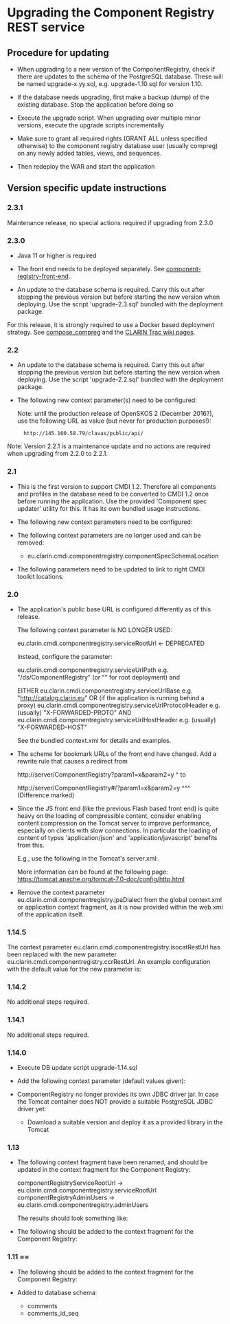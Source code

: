 # Upgrading the Component Registry REST service

## Procedure for updating

- When upgrading to a new version of the ComponentRegistry, check if there are
  updates to the schema of the PostgreSQL database. These will be named 
  upgrade-x.yy.sql, e.g. upgrade-1.10.sql for version 1.10.

- If the database needs upgrading, first make a backup (dump) of the existing
  database. Stop the application before doing so

- Execute the upgrade script. When upgrading over multiple minor versions, 
  execute the upgrade scripts incrementally

- Make sure to grant all required rights (GRANT ALL unless specified
  otherwise) to the component registry database user (usually compreg) on
  any newly added tables, views, and sequences.

- Then redeploy the WAR and start the application

## Version specific update instructions

### 2.3.1
Maintenance release, no special actions required if upgrading from 2.3.0

### 2.3.0
- Java 11 or higher is required

- The front end needs to be deployed separately. See 
[component-registry-front-end](https://github.com/clarin-eric/component-registry-front-end).

- An update to the database schema is required. Carry this out after stopping
the previous version but before starting the new version when deploying. Use
the script 'upgrade-2.3.sql' bundled with the deployment package.

For this release, it is strongly required to use a Docker based deployment strategy.
See [compose_compreg](https://gitlab.com/CLARIN-ERIC/compose_compreg) and the
[CLARIN Trac wiki pages](https://trac.clarin.eu/wiki/ComponentRegistryAndEditor).

### 2.2
- An update to the database schema is required. Carry this out after stopping
the previous version but before starting the new version when deploying. Use
the script 'upgrade-2.2.sql' bundled with the deployment package.

- The following new context parameter(s) need to be configured:

    <Parameter 
        name="eu.clarin.cmdi.componentregistry.clavasRestUrl" 
        value="https://openskos.meertens.knaw.nl/clavas/api/"/>
        
    Note: until the production release of OpenSKOS 2 (December 2016?), use the following 
    URL as value (but never for production purposes!):

    	http://145.100.58.79/clavas/public/api/
    	
Note: Version 2.2.1 is a maintenance update and no actions are required when upgrading
from 2.2.0 to 2.2.1.

### 2.1

- This is the first version to support CMDI 1.2. Therefore all components and
  profiles in the database need to be converted to CMDI 1.2 once before running
  the application. Use the provided 'Component spec updater' utility for this.
  It has its own bundled usage instructions.

- The following new context parameters need to be configured:

    <Parameter 
      name="eu.clarin.cmdi.componentregistry.toolkitLocation" 
      value="https://infra.clarin.eu/CMDI/1.x"/>

    <Parameter 
      name="eu.clarin.cmdi.componentregistry.component2SchemaXslUrl.cmdi_1_1"
      value="https://infra.clarin.eu/CMDI/1.1/xslt/comp2schema-v2/comp2schema.xsl"/>


- The following context parameters are no longer used and can be removed:

    * eu.clarin.cmdi.componentregistry.componentSpecSchemaLocation

 - The following parameters need to be updated to link to right CMDI toolkit 
   locations:

    <Parameter 
        name="eu.clarin.cmdi.componentregistry.generalComponentSchemaUrl" 
        value="https://infra.clarin.eu/CMDI/1.x/xsd/cmd-component.xsd"/>

    <Parameter 
        name="eu.clarin.cmdi.componentregistry.component2SchemaXslUrl"
        value="https://infra.clarin.eu/CMDI/1.x/xslt/comp2schema.xsl"/>

    <Parameter 
        name="eu.clarin.cmdi.componentregistry.component2SchemaXslUrl.cmdi_1_1" 
        value="https://infra.clarin.eu/CMDI/1.1/xslt/comp2schema-v2/comp2schema.xsl"/>

### 2.0

- The application's public base URL is configured differently as of this 
  release. 

  The following context parameter is NO LONGER USED:

    eu.clarin.cmdi.componentregistry.serviceRootUrl <- DEPRECATED

  Instead, configure the parameter:

    eu.clarin.cmdi.componentregistry.serviceUrlPath
        e.g. "/ds/ComponentRegistry" (or "" for root deployment)
  and

    EITHER
        eu.clarin.cmdi.componentregistry.serviceUrlBase
            e.g. "http://catalog.clarin.eu"
    OR (if the application is running behind a proxy)
            eu.clarin.cmdi.componentregistry.serviceUrlProtocolHeader
                    e.g. (usually) "X-FORWARDED-PROTO"
                AND
            eu.clarin.cmdi.componentregistry.serviceUrlHostHeader
                    e.g. (usually) "X-FORWARDED-HOST"

  See the bundled context.xml for details and examples.

- The scheme for bookmark URLs of the front end have changed. Add a rewrite rule
  that causes a redirect from
  
    http://server/ComponentRegistry?param1=x&param2=y
                                   ^
  to
  
    http://server/ComponentRegistry#/?param1=x&param2=y
                                   ^^^
  (Difference marked)

- Since the JS front end (like the previous Flash based front end) is quite heavy
  on the loading of compressible content, consider enabling content compression
  on the Tomcat server to improve performance, especially on clients with slow
  connections. In particular the loading of content of types 'application/json'
  and 'application/javascript' benefits from this. 
  
  E.g., use the following in the Tomcat's server.xml:

    <Connector port="8080" protocol="HTTP/1.1"
               connectionTimeout="20000"
               redirectPort="8443"
               compression="on" 
               compressableMimeType="text/html,text/xml,text/plain,text/javascript,text/css,application/json,application/javascript"
               />

  More information can be found at the following page:
  	<https://tomcat.apache.org/tomcat-7.0-doc/config/http.html>

- Remove the context parameter eu.clarin.cmdi.componentregistry.jpaDialect from the global
  context.xml or application context fragment, as it is now provided within the web.xml 
  of the application itself.
  
### 1.14.5

The context parameter eu.clarin.cmdi.componentregistry.isocatRestUrl has been replaced
with the new parameter eu.clarin.cmdi.componentregistry.ccrRestUrl. An example 
configuration with the default value for the new parameter is:


  <Parameter 
  		name="eu.clarin.cmdi.componentregistry.ccrRestUrl" 
  		value="https://openskos.meertens.knaw.nl/ccr/api/"/>

### 1.14.2

No additional steps required.

### 1.14.1

No additional steps required.

### 1.14.0

- Execute DB update script upgrade-1.14.sql

- Add the following context parameter (default values given):

  <Parameter 
	  name="eu.clarin.cmdi.componentregistry.jpaDialect" 
	  value="org.hibernate.dialect.PostgreSQLDialect"/> 
	  
- ComponentRegistry no longer provides its own JDBC driver jar. In case the Tomcat 
  container does NOT provide a suitable PostgreSQL JDBC driver yet:

    - Download a suitable version and deploy it as a provided library in the Tomcat


### 1.13

- The following context fragment have been renamed, and should be updated
  in the context fragment for the Component Registry:
  
  componentRegistryServiceRootUrl -> eu.clarin.cmdi.componentregistry.serviceRootUrl
  componentRegistryAdminUsers -> eu.clarin.cmdi.componentregistry.adminUsers
  
  The results should look something like:
  <Parameter 
  		name="eu.clarin.cmdi.componentregistry.serviceRootUrl" 
  		value="http://catalog.clarin.eu/ds/ComponentRegistry" /> 
  <Parameter 
  		name="eu.clarin.cmdi.componentregistry.adminUsers" 
  		value="admin1@clarin.eu admin2@clarin.eu" />

- The following should be added to the context fragment for the Component
  Registry:

	<Parameter
			name="eu.clarin.cmdi.componentregistry.documentationUrl" 
			value="http://www.clarin.eu/cmdi" /> 
	<Parameter 
			name="eu.clarin.cmdi.componentregistry.generalComponentSchemaUrl" 
			value="https://infra.clarin.eu/cmd/general-component-schema.xsd" /> 
	<Parameter 
			name="eu.clarin.cmdi.componentregistry.component2SchemaXslUrl" 
			value="https://infra.clarin.eu/cmd/xslt/comp2schema-v2/comp2schema.xsl" /> 
	<Parameter 
			name="eu.clarin.cmdi.componentregistry.componentSpecSchemaLocation" 
			value="http://www.clarin.eu/cmd https://infra.clarin.eu/cmd/general-component-schema.xsd" /> 
	<Parameter 
			name="eu.clarin.cmdi.componentregistry.isocatRestUrl" 
			value="https://catalog.clarin.eu/isocat/rest/" /> 
			
### 1.11 ==

- The following should be added to the context fragment for the Component
  Registry:
    <Parameter
	name="componentRegistryAdminUsers"
	value="space-separated-list-of-admin-eppns"/>

- Added to database schema:
	* comments
	* comments_id_seq
